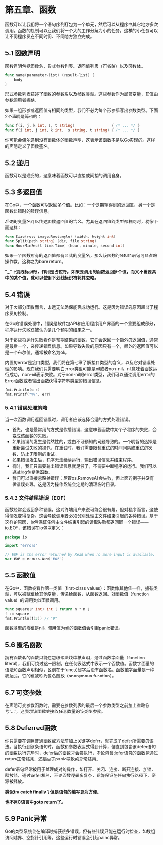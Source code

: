 # 第五章、函数

函数可以让我们将一个语句序列打包为一个单元，然后可以从程序中其它地方多次调用。函数的机制可以让我们将一个大的工作分解为小的任务，这样的小任务可以让不同程序员在不同时间、不同地方独立完成。

## 5.1 函数声明

函数声明包括函数名、形式参数列表、返回值列表（可省略）以及函数体。

```go
func name(parameter-list) (result-list) {
    body
}
```

形式参数列表描述了函数的参数名以及参数类型。这些参数作为局部变量，其值由参数调用者提供。

如果一组形参或返回值有相同的类型，我们不必为每个形参都写出参数类型。下面2个声明是等价的：

```go
func f(i, j, k int, s, t string)                 { /* ... */ }
func f(i int, j int, k int,  s string, t string) { /* ... */ }
```

你可能会偶尔遇到没有函数体的函数声明，这表示该函数不是以Go实现的。这样的声明定义了函数签名。



## 5.2 递归

函数可以是递归的，这意味着函数可以直接或间接的调用自身。



## 5.3 多返回值

在Go中，一个函数可以返回多个值。比如：一个是期望得到的返回值，另一个是函数出错时的错误信息。

准确的变量名可以传达函数返回值的含义。尤其在返回值的类型都相同时，就像下面这样：

```go
func Size(rect image.Rectangle) (width, height int)
func Split(path string) (dir, file string)
func HourMinSec(t time.Time) (hour, minute, second int)
```

如果一个函数所有的返回值都有显式的变量名，那么该函数的return语句可以省略操作数。这称之为bare return。

**"_"下划线标识符，作用是占位符。如果要调用的函数返回多个值，而又不需要其中的某个值，就可以使用下划线标识符将其忽略。**



## 5.4 错误

对于大部分函数而言，永远无法确保能否成功运行。这是因为错误的原因超出了程序员的控制。

在Go的错误处理中，错误是软件包API和应用程序用户界面的一个重要组成部分，程序运行失败仅被认为是几个预期的结果之一。

对于那些将运行失败看作是预期结果的函数，它们会返回一个额外的返回值，通常是最后一个，来传递错误信息。如果导致失败的原因只有一个，额外的返回值可以是一个布尔值，通常被命名为ok。

内置的error是接口类型。我们将在第七章了解接口类型的含义，以及它对错误处理的影响。现在我们只需要明白error类型可能是nil或者non-nil。nil意味着函数运行成功，non-nil表示失败。对于non-nil的error类型，我们可以通过调用error的Error函数或者输出函数获得字符串类型的错误信息。

```go
fmt.Println(err)
fmt.Printf("%v", err)
```



### 5.4.1 错误处理策略

当一次函数调用返回错误时，调用者应该选择合适的方式处理错误。

- 首先，也是最常用的方式是传播错误。这意味着函数中某个子程序的失败，会变成该函数的失败。
- 如果错误的发生是偶然性的，或由不可预知的问题导致的。一个明智的选择是重新尝试失败的操作。在重试时，我们需要限制重试的时间间隔或重试的次数，防止无限制的重试。
- 如果错误发生后，程序无法继续运行，输出错误信息并结束程序。
- 有时，我们只需要输出错误信息就足够了，不需要中断程序的运行。我们可以通过log包提供函数。
- 我们可以直接忽略掉错误：尽管os.RemoveAll会失败，但上面的例子并没有做错误处理。这是因为操作系统会定期的清理临时目录。



### 5.4.2 文件结尾错误（EOF）

函数经常会返回多种错误，这对终端用户来说可能会很有趣，但对程序而言，这使得情况变得复杂。这会导致调用者必须分别处理由文件结束引起的各种错误。基于这样的原因，io包保证任何由文件结束引起的读取失败都返回同一个错误——io.EOF，该错误在io包中定义：

```go
package io

import "errors"

// EOF is the error returned by Read when no more input is available.
var EOF = errors.New("EOF")
```

## 5.5 函数值

在Go中，函数被看作第一类值（first-class values）：函数像其他值一样，拥有类型，可以被赋值给其他变量，传递给函数，从函数返回。对函数值（function value）的调用类似函数调用。

```go
func square(n int) int { return n * n }
f := square
fmt.Println(f(3)) // "9"
```

函数类型的零值是nil。调用值为nil的函数值会引起panic错误。



## 5.6 匿名函数

拥有函数名的函数只能在包级语法块中被声明，通过函数字面量（function literal），我们可绕过这一限制，在任何表达式中表示一个函数值。函数字面量的语法和函数声明相似，区别在于func关键字后没有函数名。函数值字面量是一种表达式，它的值被称为匿名函数（anonymous function）。



## 5.7 可变参数

在声明可变参数函数时，需要在参数列表的最后一个参数类型之前加上省略符号“...”，这表示该函数会接收任意数量的该类型参数。



## 5.8 Deferred函数

你只需要在调用普通函数或方法前加上关键字defer，就完成了defer所需要的语法。当执行到该条语句时，函数和参数表达式得到计算，但直到包含该defer语句的函数执行完毕时，defer后的函数才会被执行，不论包含defer语句的函数是通过return正常结束，还是由于panic导致的异常结束。

defer语句经常被用于处理成对的操作，如打开、关闭、连接、断开连接、加锁、释放锁。通过defer机制，不论函数逻辑多复杂，都能保证在任何执行路径下，资源被释放。

**类似try catch finally？但是语句的编写更为方便。**

**也不用C语言中goto return了。**



## 5.9 Panic异常

Go的类型系统会在编译时捕获很多错误，但有些错误只能在运行时检查，如数组访问越界、空指针引用等。这些运行时错误会引起painc异常。